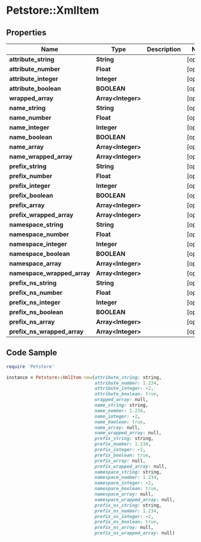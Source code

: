# Petstore::XmlItem

## Properties
Name | Type | Description | Notes
------------ | ------------- | ------------- | -------------
**attribute_string** | **String** |  | [optional] 
**attribute_number** | **Float** |  | [optional] 
**attribute_integer** | **Integer** |  | [optional] 
**attribute_boolean** | **BOOLEAN** |  | [optional] 
**wrapped_array** | **Array&lt;Integer&gt;** |  | [optional] 
**name_string** | **String** |  | [optional] 
**name_number** | **Float** |  | [optional] 
**name_integer** | **Integer** |  | [optional] 
**name_boolean** | **BOOLEAN** |  | [optional] 
**name_array** | **Array&lt;Integer&gt;** |  | [optional] 
**name_wrapped_array** | **Array&lt;Integer&gt;** |  | [optional] 
**prefix_string** | **String** |  | [optional] 
**prefix_number** | **Float** |  | [optional] 
**prefix_integer** | **Integer** |  | [optional] 
**prefix_boolean** | **BOOLEAN** |  | [optional] 
**prefix_array** | **Array&lt;Integer&gt;** |  | [optional] 
**prefix_wrapped_array** | **Array&lt;Integer&gt;** |  | [optional] 
**namespace_string** | **String** |  | [optional] 
**namespace_number** | **Float** |  | [optional] 
**namespace_integer** | **Integer** |  | [optional] 
**namespace_boolean** | **BOOLEAN** |  | [optional] 
**namespace_array** | **Array&lt;Integer&gt;** |  | [optional] 
**namespace_wrapped_array** | **Array&lt;Integer&gt;** |  | [optional] 
**prefix_ns_string** | **String** |  | [optional] 
**prefix_ns_number** | **Float** |  | [optional] 
**prefix_ns_integer** | **Integer** |  | [optional] 
**prefix_ns_boolean** | **BOOLEAN** |  | [optional] 
**prefix_ns_array** | **Array&lt;Integer&gt;** |  | [optional] 
**prefix_ns_wrapped_array** | **Array&lt;Integer&gt;** |  | [optional] 

## Code Sample

```ruby
require 'Petstore'

instance = Petstore::XmlItem.new(attribute_string: string,
                                 attribute_number: 1.234,
                                 attribute_integer: -2,
                                 attribute_boolean: true,
                                 wrapped_array: null,
                                 name_string: string,
                                 name_number: 1.234,
                                 name_integer: -2,
                                 name_boolean: true,
                                 name_array: null,
                                 name_wrapped_array: null,
                                 prefix_string: string,
                                 prefix_number: 1.234,
                                 prefix_integer: -2,
                                 prefix_boolean: true,
                                 prefix_array: null,
                                 prefix_wrapped_array: null,
                                 namespace_string: string,
                                 namespace_number: 1.234,
                                 namespace_integer: -2,
                                 namespace_boolean: true,
                                 namespace_array: null,
                                 namespace_wrapped_array: null,
                                 prefix_ns_string: string,
                                 prefix_ns_number: 1.234,
                                 prefix_ns_integer: -2,
                                 prefix_ns_boolean: true,
                                 prefix_ns_array: null,
                                 prefix_ns_wrapped_array: null)
```


